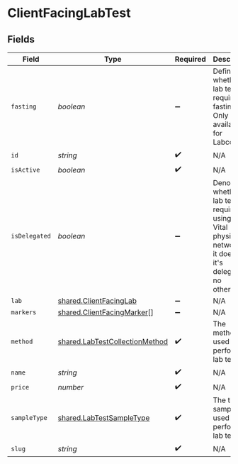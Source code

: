 # ClientFacingLabTest


## Fields

| Field                                                                                                                  | Type                                                                                                                   | Required                                                                                                               | Description                                                                                                            |
| ---------------------------------------------------------------------------------------------------------------------- | ---------------------------------------------------------------------------------------------------------------------- | ---------------------------------------------------------------------------------------------------------------------- | ---------------------------------------------------------------------------------------------------------------------- |
| `fasting`                                                                                                              | *boolean*                                                                                                              | :heavy_minus_sign:                                                                                                     | Defines whether a lab test requires fasting. Only available for Labcorp.                                               |
| `id`                                                                                                                   | *string*                                                                                                               | :heavy_check_mark:                                                                                                     | N/A                                                                                                                    |
| `isActive`                                                                                                             | *boolean*                                                                                                              | :heavy_check_mark:                                                                                                     | N/A                                                                                                                    |
| `isDelegated`                                                                                                          | *boolean*                                                                                                              | :heavy_minus_sign:                                                                                                     | Denotes whether a lab test requires using non-Vital physician networks. If it does then it's delegated - no otherwise. |
| `lab`                                                                                                                  | [shared.ClientFacingLab](../../models/shared/clientfacinglab.md)                                                       | :heavy_minus_sign:                                                                                                     | N/A                                                                                                                    |
| `markers`                                                                                                              | [shared.ClientFacingMarker](../../models/shared/clientfacingmarker.md)[]                                               | :heavy_minus_sign:                                                                                                     | N/A                                                                                                                    |
| `method`                                                                                                               | [shared.LabTestCollectionMethod](../../models/shared/labtestcollectionmethod.md)                                       | :heavy_check_mark:                                                                                                     | The method used to perform a lab test.                                                                                 |
| `name`                                                                                                                 | *string*                                                                                                               | :heavy_check_mark:                                                                                                     | N/A                                                                                                                    |
| `price`                                                                                                                | *number*                                                                                                               | :heavy_check_mark:                                                                                                     | N/A                                                                                                                    |
| `sampleType`                                                                                                           | [shared.LabTestSampleType](../../models/shared/labtestsampletype.md)                                                   | :heavy_check_mark:                                                                                                     | The type of sample used to perform a lab test.                                                                         |
| `slug`                                                                                                                 | *string*                                                                                                               | :heavy_check_mark:                                                                                                     | N/A                                                                                                                    |